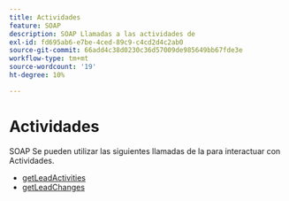 ```yaml
---
title: Actividades
feature: SOAP
description: SOAP Llamadas a las actividades de
exl-id: fd695ab6-e7be-4ced-89c9-c4cd2d4c2ab0
source-git-commit: 66add4c38d0230c36d57009de985649bb67fde3e
workflow-type: tm+mt
source-wordcount: '19'
ht-degree: 10%

---
```


# Actividades

SOAP Se pueden utilizar las siguientes llamadas de la para interactuar con Actividades.

- [getLeadActivities](getleadactivity.md)
- [getLeadChanges](getleadchanges.md)
